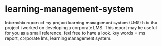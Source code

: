 # learning-management-system
Internship report of my project learning management system (LMS)
It is the project i worked on developing a corporate LMS. This report may be useful for you as a small reference. feel free to have a look.
key words = lms report, corporate lms, learning management system.
